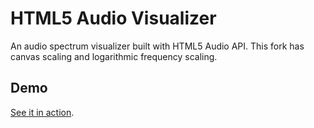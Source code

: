 HTML5 Audio Visualizer
======================

An audio spectrum visualizer built with HTML5 Audio API. This fork has
canvas scaling and logarithmic frequency scaling.

Demo
---
[See it in action](https://www.0xreki.de/post/2016/12/09-html5-audio-visualizer/).

